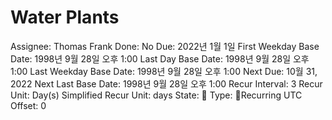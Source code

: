# Water Plants

Assignee: Thomas Frank
Done: No
Due: 2022년 1월 1일
First Weekday Base Date: 1998년 9월 28일 오후 1:00
Last Day Base Date: 1998년 9월 28일 오후 1:00
Last Weekday Base Date: 1998년 9월 28일 오후 1:00
Next Due: 10월 31, 2022
Next Last Base Date: 1998년 9월 28일 오후 1:00
Recur Interval: 3
Recur Unit: Day(s)
Simplified Recur Unit: days
State: 🔴
Type: 🔄Recurring
UTC Offset: 0
